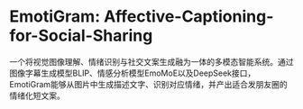 # EmotiGram: Affective-Captioning-for-Social-Sharing
一个将视觉图像理解、情绪识别与社交文案生成融为一体的多模态智能系统。通过图像字幕生成模型BLIP、情感分析模型EmoMoE以及DeepSeek接口，EmotiGram能够从图片中生成描述文字、识别对应情绪，并产出适合发朋友圈的情绪化短文案。
